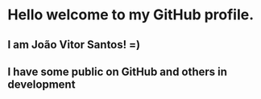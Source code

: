 # Hello welcome to my GitHub profile. 
## I am João Vitor Santos! =)
## I have some public on GitHub and others in development
